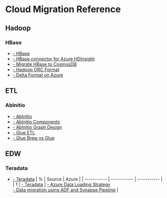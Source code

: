 # Cloud Migration Reference 

## Hadoop  
### HBase
-   [- HBase](https://hbase.apache.org) 	
-   [- HBase connector for Azure HDInsight](https://docs.microsoft.com/en-us/azure/data-factory/connector-hbase?tabs=data-factory)
-   [- Migrate HBase to CosmosDB](https://docs.microsoft.com/en-us/azure/cosmos-db/sql/migrate-hbase-to-cosmos-db)
-   [- Hadoop ORC Format](https://orc.apache.org)
-   [- Delta Format on Azure](https://docs.microsoft.com/en-us/azure/data-factory/format-delta)
 
 ## ETL 
 ### AbInitio
 -  [- AbInitio](https://www.abinitio.com) 
 -  [- AbInitio Components](http://abinitio-components.blogspot.com) 
 -  [- AbInitio Graph Design](http://abinitio-graph.blogspot.com)
 -  [- Glue ETL](https://aws.amazon.com/glue/features) 
 -  [- Glue Brew vs Glue](https://cloudacademy.com/course/management-saa-c03/aws-glue-databrew-vs-glue-studio) 

 ## EDW 

### Teradata
- [- Teradata](https://docs.teradata.com/r/Teradata-VantageTM-SQL-Fundamentals/July-2021/Database-Objects)
 | % | Source  | Azure | 
 |  ----------- | -----------  | -----------  | 
 | 1 | [- Teradata](https://docs.teradata.com/r/Teradata-VantageTM-SQL-Fundamentals/July-2021/Database-Objects)  | [- Azure Data Loading Strategy](https://learn.microsoft.com/en-us/azure/synapse-analytics/sql-data-warehouse/design-elt-data-loading) </br> [- Data migration using ADF and Synapse Pipeline](https://learn.microsoft.com/en-us/azure/data-factory/load-azure-sql-data-warehouse?toc=%2Fazure%2Fsynapse-analytics%2Fsql-data-warehouse%2Ftoc.json&tabs=data-factory) |
 
